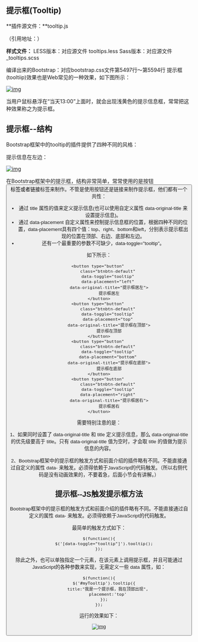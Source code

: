 ## 提示框(Tooltip)

**插件源文件：**tooltip.js

（引用地址：<script src="http://cdn.bootcss.com/bootstrap/2.3.1/js/bootstrap-tooltip.js"></script>）

**样式文件：**
LESS版本：对应源文件 tooltips.less
Sass版本：对应源文件 _tooltips.scss

编译出来的Bootstrap：对应bootstrap.css文件第5497行～第5594行
提示框(tooltiip)效果也是Web常见的一种效果，如下图所示：

[![img](http://img.mukewang.com/54912aae00016b9806910295.jpg)](http://img.mukewang.com/54912aae00016b9806910295.jpg)

当用户鼠标悬浮在“当天13:00”上面时，就会出现浅黄色的提示信息框，常常把这种效果称之为提示框。



## 提示框--结构

Bootstrap框架中的tooltip的插件提供了四种不同的风格：

提示信息在左边：

[![img](http://img.mukewang.com/54912dd50001277104470680.jpg)](http://img.mukewang.com/54912dd50001277104470680.jpg)

在Bootstrap框架中的提示框，结构非常简单，常常使用的是按钮<button>标签或者链接<a>标签来制作。不管是使用按钮还是链接来制作提示框，他们都有一个共性：

- 通过 title 属性的值来定义提示信息(也可以使用自定义属性 data-original-title 来设置提示信息)。
- 通过 data-placement 自定义属性来控制提示信息框的位置，根据四种不同的位置，data-placement具有四个值：top、right、bottom和left，分别表示提示框出现的位置在顶部、右边、底部和左边。
- 还有一个最重要的参数不可缺少，data-toggle="tooltip"。

如下所示：

```
<button type="button" 
        class="btnbtn-default" 
        data-toggle="tooltip" 
        data-placement="left" 
        data-original-title="提示框居左">
        提示框居左
</button>
<button type="button" 
        class="btnbtn-default" 
        data-toggle="tooltip" 
        data-placement="top" 
        data-original-title="提示框在顶部">
        提示框在顶部
</button>
<button type="button" 
        class="btnbtn-default" 
        data-toggle="tooltip" 
        data-placement="bottom" 
        data-original-title="提示框在底部">
        提示框在底部
</button>
<button type="button" 
        class="btnbtn-default" 
        data-toggle="tooltip" 
        data-placement="right" 
        data-original-title="提示框居右">
        提示框居右
</button>
```


需要特别注意的是：

1、如果同时设置了 data-original-title 和 title 定义提示信息，那么 data-original-title 的优先级要高于 title。只有 data-original-title 值为空时，才会取 title 的值做为提示信息的内容。

2、Bootstrap框架中的提示框的触发方式和前面介绍的插件略有不同。不能直接通过自定义的属性 data- 来触发。必须得依赖于JavaScript的代码触发。（所以右侧代码是没有动画效果的，不要着急，后面小节会有讲解。）

 

## 提示框--JS触发提示框方法

Bootstrap框架中的提示框的触发方式和前面介绍的插件略有不同。不能直接通过自定义的属性 data- 来触发。必须得依赖于JavaScript的代码触发。

最简单的触发方式如下：

```
$(function(){
    $('[data-toggle="tooltip"]').tooltip();
});
```

除此之外，也可以单独指定一个元素，在该元素上调用提示框，并且可能通过JavaScript的各种参数来实现，无需定义一些 data 属性，如：

```
$(function(){
    $('#myTooltip').tooltip({
       title:"我是一个提示框，我在顶部出现",
       placement:'top'
    });
});
```

运行的效果如下：

[![img](http://img.mukewang.com/541a9cc30001a1be04650139.jpg)](http://img.mukewang.com/541a9cc30001a1be04650139.jpg)